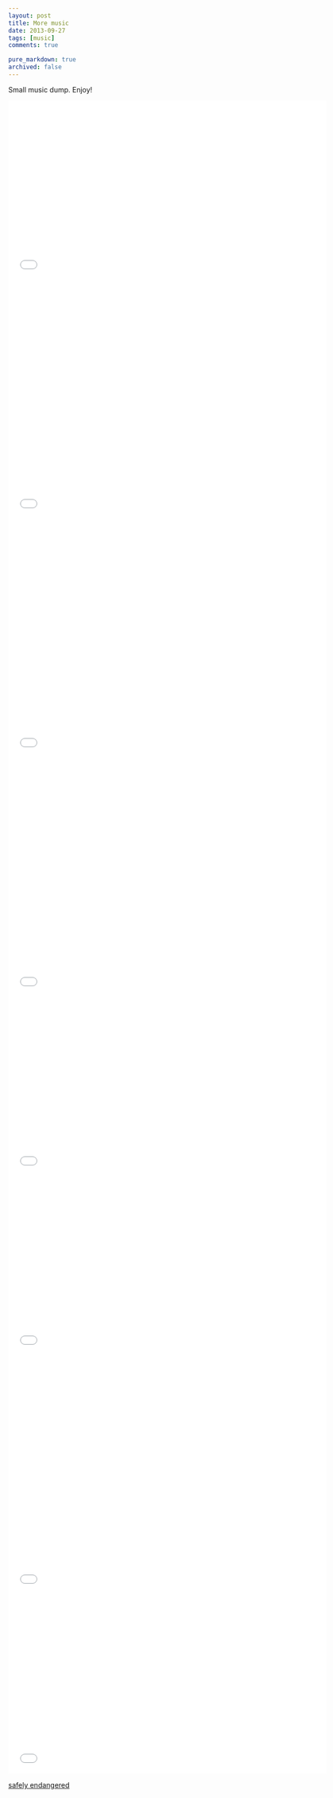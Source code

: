```yaml
---
layout: post
title: More music
date: 2013-09-27
tags: [music]
comments: true

pure_markdown: true
archived: false
---
```


Small music dump. Enjoy!


<iframe width="640" height="360" src="//www.youtube.com/embed/jFci5e8gzBc?rel=0" frameborder="0" allowfullscreen></iframe>


<iframe width="640" height="480" src="//www.youtube.com/embed/xs_0kXW3o4s?rel=0" frameborder="0" allowfullscreen></iframe>


<iframe width="640" height="480" src="//www.youtube.com/embed/Ya0WHfAzj04?rel=0" frameborder="0" allowfullscreen></iframe>


<iframe width="640" height="480" src="//www.youtube.com/embed/qEcoRd6webI?rel=0" frameborder="0" allowfullscreen></iframe>


<iframe width="640" height="360" src="//www.youtube.com/embed/1cq9uYP7Skg?rel=0" frameborder="0" allowfullscreen></iframe>


<iframe width="640" height="360" src="//www.youtube.com/embed/stJNitziHGA" frameborder="0" allowfullscreen></iframe>


<iframe width="640" height="480" src="//www.youtube.com/embed/capBa1iTe0E?rel=0" frameborder="0" allowfullscreen></iframe>


<iframe width="640" height="360" src="//www.youtube.com/embed/-WR0o7NWUy8?rel=0" frameborder="0" allowfullscreen></iframe>


[safely endangered](http://i.imgur.com/S5SZKyG.jpg)
